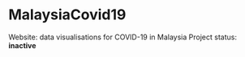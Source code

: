# MalaysiaCovid19
Website: data visualisations for COVID-19 in Malaysia
Project status: **inactive**
